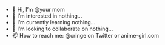 - 👋 Hi, I’m @your mom
- 👀 I’m interested in nothing...
- 🌱 I’m currently learning nothing...
- 💞️ I’m looking to collaborate on nothing...
- 📫 How to reach me: @cringe on Twitter or anime-girl.com

<!---
your mom is a ✨ special ✨ repository because its `README.md` (this file) appears on your GitHub profile.
You can click the Preview link to take a look at your changes.
--->
